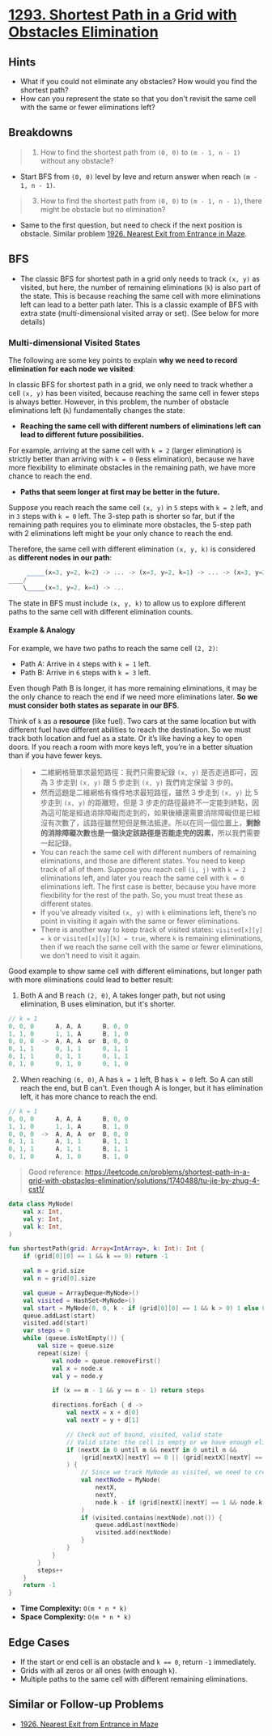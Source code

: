 # [1293. Shortest Path in a Grid with Obstacles Elimination](https://leetcode.com/problems/shortest-path-in-a-grid-with-obstacles-elimination/description/)

## Hints
- What if you could not eliminate any obstacles? How would you find the shortest path?
- How can you represent the state so that you don't revisit the same cell with the same or fewer eliminations left?

## Breakdowns
> 1. How to find the shortest path from `(0, 0)` to `(m - 1, n - 1)` without any obstacle?

* Start BFS from `(0, 0)` level by leve and return answer when reach `(m - 1, n - 1)`.

> 3. How to find the shortest path from `(0, 0)` to `(m - 1, n - 1)`, there might be obstacle but no elimination?

* Same to the first question, but need to check if the next position is obstacle. Similar problem [1926. Nearest Exit from Entrance in Maze](../leetcode/1926.nearest-exit-from-entrance-in-maze.md).

## BFS
- The classic BFS for shortest path in a grid only needs to track `(x, y)` as visited, but here, the number of remaining eliminations (`k`) is also part of the state. This is because reaching the same cell with more eliminations left can lead to a better path later. This is a classic example of BFS with extra state (multi-dimensional visited array or set). (See below for more details)

### Multi-dimensional Visited States
The following are some key points to explain **why we need to record elimination for each node we visited**:

In classic BFS for shortest path in a grid, we only need to track whether a cell `(x, y)` has been visited, because reaching the same cell in fewer steps is always better. However, in this problem, the number of obstacle eliminations left (`k`) fundamentally changes the state:

* **Reaching the same cell with different numbers of eliminations left can lead to different future possibilities.**

For example, arriving at the same cell with `k = 2` (larger elimination) is strictly better than arriving with `k = 0` (less elimination), because we have more flexibility to eliminate obstacles in the remaining path, we have more chance to reach the end.

* **Paths that seem longer at first may be better in the future.**

Suppose you reach reach the same cell `(x, y)` in `5` steps with `k = 2` left, and in `3` steps with `k = 0` left. The 3-step path is shorter so far, but if the remaining path requires you to eliminate more obstacles, the 5-step path with 2 eliminations left might be your only chance to reach the end.

Therefore, the same cell with different elimination `(x, y, k)` is considered as **different nodes in our path**:
```js
     _____(x=3, y=2, k=2) -> ... -> (x=3, y=2, k=1) -> ... -> (x=3, y=2, k=0)
____/
    \_____(x=3, y=2, k=4) -> ...
```

The state in BFS must include `(x, y, k)` to allow us to explore different paths to the same cell with different elimination counts. 

#### Example & Analogy
For example, we have two paths to reach the same cell `(2, 2)`:
* Path A: Arrive in `4` steps with `k = 1` left.
* Path B: Arrive in `6` steps with `k = 3` left.

Even though Path B is longer, it has more remaining eliminations, it may be the only chance to reach the end if we need more eliminations later. **So we must consider both states as separate in our BFS**.

Think of `k` as a **resource** (like fuel). Two cars at the same location but with different fuel have different abilities to reach the destination. So we must track both location and fuel as a state. Or it’s like having a key to open doors. If you reach a room with more keys left, you’re in a better situation than if you have fewer keys.

> - 二維網格簡單求最短路徑：我們只需要紀錄 `(x, y)` 是否走過即可，因為 3 步走到 `(x, y)` 跟 5 步走到 `(x, y)` 我們肯定保留 3 步的。
> - 然而這題是二維網格有條件地求最短路徑，雖然 3 步走到 `(x, y)` 比 5 步走到 `(x, y)` 的距離短，但是 3 步走的路徑最終不一定能到終點，因為這可能是經過消除障礙而走到的，如果後續還需要消除障礙但是已經沒有次數了，該路徑雖然短但是無法抵達。所以在同一個位置上，**剩餘的消除障礙次數也是一個決定該路徑是否能走完的因素**，所以我們需要一起記錄。
> - You can reach the same cell with different numbers of remaining eliminations, and those are different states. You need to keep track of all of them. Suppose you reach cell `(i, j)` with `k = 2` eliminations left, and later you reach the same cell with `k = 0` eliminations left. The first case is better, because you have more flexibility for the rest of the path. So, you must treat these as different states.
> - If you’ve already visited `(x, y)` with `k` eliminations left, there’s no point in visiting it again with the same or fewer eliminations.
> - There is another way to keep track of visited states: `visited[x][y] = k` or `visited[x][y][k] = true`, where `k` is remaining eliminations, then if we reach the same cell with the same or fewer eliminations, we don't need to visit it again.

Good example to show same cell with different eliminations, but longer path with more eliminations could lead to better result:

1. Both A and B reach `(2, 0)`, A takes longer path, but not using elimination, B uses elimination, but it's shorter.
```js
// k = 1
0, 0, 0      A, A, A      B, 0, 0
1, 1, 0      1, 1, A      B, 1, 0
0, 0, 0  ->  A, A, A  or  B, 0, 0
0, 1, 1      0, 1, 1      0, 1, 1
0, 1, 1      0, 1, 1      0, 1, 1
0, 1, 0      0, 1, 0      0, 1, 0
```
2. When reaching `(6, 0)`, A has `k = 1` left, B has `k = 0` left. So A can still reach the end, but B can't. Even though A is longer, but it has elimination left, it has more chance to reach the end.
```js
// k = 1
0, 0, 0      A, A, A      B, 0, 0
1, 1, 0      1, 1, A      B, 1, 0
0, 0, 0  ->  A, A, A  or  B, 0, 0
0, 1, 1      A, 1, 1      B, 1, 1
0, 1, 1      A, 1, 1      B, 1, 1
0, 1, 0      A, 1, 0      B, 1, 0
```

> Good reference: https://leetcode.cn/problems/shortest-path-in-a-grid-with-obstacles-elimination/solutions/1740488/tu-jie-by-zhug-4-cst1/

```kotlin
data class MyNode(
    val x: Int,
    val y: Int,
    val k: Int,
)

fun shortestPath(grid: Array<IntArray>, k: Int): Int {
    if (grid[0][0] == 1 && k == 0) return -1

    val m = grid.size
    val n = grid[0].size

    val queue = ArrayDeque<MyNode>()
    val visited = HashSet<MyNode>()
    val start = MyNode(0, 0, k - if (grid[0][0] == 1 && k > 0) 1 else 0)
    queue.addLast(start)
    visited.add(start)
    var steps = 0
    while (queue.isNotEmpty()) {
        val size = queue.size
        repeat(size) {
            val node = queue.removeFirst()
            val x = node.x
            val y = node.y

            if (x == m - 1 && y == n - 1) return steps

            directions.forEach { d -> 
                val nextX = x + d[0]
                val nextY = y + d[1]

                // Check out of bound, visited, valid state
                // Valid state: the cell is empty or we have enough elimination even it's an obstacle
                if (nextX in 0 until m && nextY in 0 until n &&
                    (grid[nextX][nextY] == 0 || (grid[nextX][nextY] == 1 && node.k > 0))
                ) {
                    // Since we track MyNode as visited, we need to create a new node first before checking visited
                    val nextNode = MyNode(
                        nextX, 
                        nextY, 
                        node.k - if (grid[nextX][nextY] == 1 && node.k > 0) 1 else 0
                    )
                    if (visited.contains(nextNode).not()) {
                        queue.addLast(nextNode)
                        visited.add(nextNode)
                    }
                }
            }
        }
        steps++
    }
    return -1
}
```

- **Time Complexity:** `O(m * n * k)`
- **Space Complexity:** `O(m * n * k)`

## Edge Cases
- If the start or end cell is an obstacle and `k == 0`, return `-1` immediately.
- Grids with all zeros or all ones (with enough `k`).
- Multiple paths to the same cell with different remaining eliminations.

## Similar or Follow-up Problems
- [1926. Nearest Exit from Entrance in Maze](1926.nearest-exit-from-entrance-in-maze.md)
